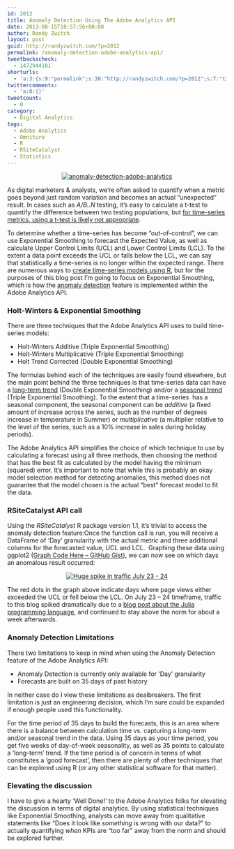 ```yaml
---
id: 2012
title: Anomaly Detection Using The Adobe Analytics API
date: 2013-08-15T10:57:56+00:00
author: Randy Zwitch
layout: post
guid: http://randyzwitch.com/?p=2012
permalink: /anomaly-detection-adobe-analytics-api/
tweetbackscheck:
  - 1472944101
shorturls:
  - 'a:3:{s:9:"permalink";s:30:"http://randyzwitch.com/?p=2012";s:7:"tinyurl";s:26:"http://tinyurl.com/k2gjy2c";s:4:"isgd";s:19:"http://is.gd/gZGoxL";}'
twittercomments:
  - 'a:0:{}'
tweetcount:
  - 0
category:
  - Digital Analytics
tags:
  - Adobe Analytics
  - Omniture
  - R
  - RSiteCatalyst
  - Statistics
---
```

<p style="text-align: center;">
  <a href="http://i1.wp.com/randyzwitch.com/wp-content/uploads/2013/08/anomaly-detection-adobe-analytics.jpg"><img class="size-full wp-image-2019 aligncenter" alt="anomaly-detection-adobe-analytics" src="http://i0.wp.com/randyzwitch.com/wp-content/uploads/2013/08/anomaly-detection-adobe-analytics-e1376429163809.jpg?fit=550%2C188" data-recalc-dims="1" /></a>
</p>

As digital marketers & analysts, we&#8217;re often asked to quantify when a metric goes beyond just random variation and becomes an actual &#8220;unexpected&#8221; result. In cases such as _A/B..N_ testing, it&#8217;s easy to calculate a t-test to quantify the difference between two testing populations, but <a title="Why t-test not appropriate for time-series" href="http://www.indiana.edu/~statmath/stat/all/ttest/ttest1.html" target="_blank">for time-series metrics, using a t-test is likely not appropriate</a>.

To determine whether a time-series has become &#8220;out-of-control&#8221;, we can use Exponential Smoothing to forecast the Expected Value, as well as calculate Upper Control Limits (UCL) and Lower Control Limits (LCL). To the extent a data point exceeds the UCL or falls below the LCL, we can say that statistically a time-series is no longer within the expected range. There are numerous ways to <a title="R time-series" href="http://cran.r-project.org/web/views/TimeSeries.html" target="_blank">create time-series models using R</a>, but for the purposes of this blog post I&#8217;m going to focus on Exponential Smoothing, which is how the <a title="Anomaly Detection Adobe Analytics API" href="https://developer.omniture.com/en_US/documentation/sitecatalyst-reporting/c-anomaly#concept_E51D14B9899A4974BD946A77D7368BC5" target="_blank">anomaly detection</a> feature is implemented within the Adobe Analytics API.

<!--more-->

### Holt-Winters & Exponential Smoothing

There are three techniques that the Adobe Analytics API uses to build time-series models:

  * Holt-Winters Additive (Triple Exponential Smoothing)
  * Holt-Winters Multiplicative (Triple Exponential Smoothing)
  * Holt Trend Corrected (Double Exponential Smoothing)

The formulas behind each of the techniques are easily found elsewhere, but the main point behind the three techniques is that time-series data can have a <span style="text-decoration: underline;">long-term trend</span> (Double Exponential Smoothing) and/or a <span style="text-decoration: underline;">seasonal trend</span> (Triple Exponential Smoothing). To the extent that a time-series  has a seasonal component, the seasonal component can be _additive_ (a fixed amount of increase across the series, such as the number of degrees increase in temperature in Summer) or _multiplicative_ (a multiplier relative to the level of the series, such as a 10% increase in sales during holiday periods).

The Adobe Analytics API simplifies the choice of which technique to use by calculating a forecast using all three methods, then choosing the method that has the best fit as calculated by the model having the minimum (squared) error. It&#8217;s important to note that while this is probably an okay model selection method for detecting anomalies, this method does not guarantee that the model chosen is the actual &#8220;best&#8221; forecast model to fit the data.





### RSiteCatalyst API call

Using the _RSiteCatalyst_ R package version 1.1, it&#8217;s trivial to access the anomaly detection feature:Once the function call is run, you will receive a DataFrame of &#8216;Day&#8217; granularity with the actual metric and three additional columns for the forecasted value, UCL and LCL.  Graphing these data using ggplot2 (<a title="ggplot2 Anomaly Detection graph" href="https://gist.github.com/randyzwitch/6241051" target="_blank">Graph Code Here &#8211; GitHub Gist</a>), we can now see on which days an anomalous result occurred:

<p style="text-align: center;">
  <a href="http://i2.wp.com/randyzwitch.com/wp-content/uploads/2013/08/anomaly-detection-adobe-analytics1.png"><img class="size-full wp-image-2050 aligncenter" alt="Huge spike in traffic July 23 - 24" src="http://i2.wp.com/randyzwitch.com/wp-content/uploads/2013/08/anomaly-detection-adobe-analytics1.png?fit=550%2C401" srcset="http://i2.wp.com/randyzwitch.com/wp-content/uploads/2013/08/anomaly-detection-adobe-analytics1.png?w=550 550w, http://i2.wp.com/randyzwitch.com/wp-content/uploads/2013/08/anomaly-detection-adobe-analytics1.png?resize=150%2C109 150w, http://i2.wp.com/randyzwitch.com/wp-content/uploads/2013/08/anomaly-detection-adobe-analytics1.png?resize=300%2C218 300w" sizes="(max-width: 550px) 100vw, 550px" data-recalc-dims="1" /></a>
</p>

The red dots in the graph above indicate days where page views either exceeded the UCL or fell below the LCL. On July 23 &#8211; 24 timeframe, traffic to this blog spiked dramatically due to a <a title="A Beginner’s Look at Julia" href="http://randyzwitch.com/julia-language-beginners/" target="_blank">blog post about the Julia programming language</a>, and continued to stay above the norm for about a week afterwards.

### Anomaly Detection Limitations

There two limitations to keep in mind when using the Anomaly Detection feature of the Adobe Analytics API:

  * Anomaly Detection is currently only available for &#8216;Day&#8217; granularity
  * Forecasts are built on 35 days of past history

In neither case do I view these limitations as dealbreakers. The first limitation is just an engineering decision, which I&#8217;m sure could be expanded if enough people used this functionality.

For the time period of 35 days to build the forecasts, this is an area where there is a balance between calculation time vs. capturing a long-term and/or seasonal trend in the data. Using 35 days as your time period, you get five weeks of day-of-week seasonality, as well as 35 points to calculate a &#8216;long-term&#8217; trend. If the time period is of concern in terms of what constitutes a &#8216;good forecast&#8217;, then there are plenty of other techniques that can be explored using R (or any other statistical software for that matter).

### Elevating the discussion

I have to give a hearty &#8216;Well Done!&#8217; to the Adobe Analytics folks for elevating the discussion in terms of digital analytics. By using statistical techniques like Exponential Smoothing, analysts can move away from qualitative statements like &#8220;Does it look like _something_ is wrong with our data?&#8221; to  actually quantifying _when_ KPIs are &#8220;too far&#8221; away from the norm and should be explored further.
